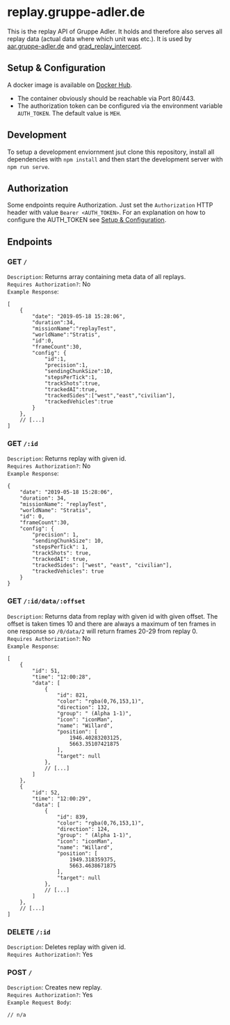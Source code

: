 # replay.gruppe-adler.de

This is the replay API of Gruppe Adler. It holds and therefore also serves all replay data (actual data where which unit was etc.). It is used by [aar.gruppe-adler.de](https://github.com/gruppe-adler/aar.gruppe-adler.de) and [grad_replay_intercept](https://github.com/gruppe-adler/grad_replay_intercept).

## Setup & Configuration
A docker image is available on [Docker Hub](https://hub.docker.com/r/gruppeadler/replay).  
- The container obviously should be reachable via Port 80/443.  
- The authorization token can be configured via the environment variable `AUTH_TOKEN`. The default value is `MEH`.

## Development
To setup a development enviornment jsut clone this repository, install all dependencies with `npm install` and then start the development server with `npm run serve`.

## Authorization
Some endpoints require Authorization. Just set the `Authorization` HTTP header with value `Bearer <AUTH_TOKEN>`. For an explanation on how to configure the AUTH_TOKEN see [Setup & Configuration](#Setup-&-Configuration).

## Endpoints
### GET `/`
`Description`: Returns array containing meta data of all replays.  
`Requires Authorization?`: No  
`Example Response`: 
```jsonc
[
    {
        "date": "2019-05-18 15:28:06",
        "duration":34,
        "missionName":"replayTest",
        "worldName":"Stratis",
        "id":0,
        "frameCount":30,
        "config": {
            "id":1,
            "precision":1,
            "sendingChunkSize":10,
            "stepsPerTick":1,
            "trackShots":true,
            "trackedAI":true,
            "trackedSides":["west","east","civilian"],
            "trackedVehicles":true
        }
    },
    // [...]
]
```

### GET `/:id`
`Description`: Returns replay with given id.  
`Requires Authorization?`: No  
`Example Response`: 
```jsonc
{
    "date": "2019-05-18 15:28:06",
    "duration": 34,
    "missionName": "replayTest",
    "worldName": "Stratis",
    "id": 0,
    "frameCount":30,
    "config": {
        "precision": 1,
        "sendingChunkSize": 10,
        "stepsPerTick": 1,
        "trackShots": true,
        "trackedAI": true,
        "trackedSides": ["west", "east", "civilian"],
        "trackedVehicles": true
    }
}
```

### GET `/:id/data/:offset`
`Description`: Returns data from replay with given id with given offset. The offset is taken times 10 and there are always a maximum of ten frames in one response so `/0/data/2` will return frames 20-29 from replay 0.  
`Requires Authorization?`: No  
`Example Response`: 
```jsonc
[
    {
        "id": 51,
        "time": "12:00:28",
        "data": [
            {
                "id": 821,
                "color": "rgba(0,76,153,1)",
                "direction": 132,
                "group": " (Alpha 1-1)",
                "icon": "iconMan",
                "name": "Willard",
                "position": [
                    1946.40283203125,
                    5663.35107421875
                ],
                "target": null
            },
            // [...]
        ]
    },
    {
        "id": 52,
        "time": "12:00:29",
        "data": [
            {
                "id": 839,
                "color": "rgba(0,76,153,1)",
                "direction": 124,
                "group": " (Alpha 1-1)",
                "icon": "iconMan",
                "name": "Willard",
                "position": [
                    1949.318359375,
                    5663.4638671875
                ],
                "target": null
            },
            // [...]
        ]
    },
    // [...]
]
```

### DELETE `/:id`
`Description`: Deletes replay with given id.  
`Requires Authorization?`: Yes  


### POST `/`
`Description`: Creates new replay.  
`Requires Authorization?`: Yes  
`Example Request Body`: 
```jsonc
// n/a
```
